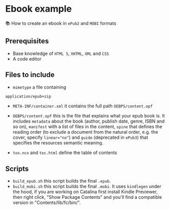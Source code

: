 # Ebook example

📚 How to create an ebook in `ePub2` and `MOBI` formats

## Prerequisites

- Base knowledge of `HTML 5`, `XHTML`, `XML` and `CSS`
- A code editor

## Files to include

- `mimetype` a file containing

```sh
application/epub+zip
```

- `META-INF/container.xml` it contains the full path `OEBPS/content.opf`

- `OEBPS/content.opf` this is the file that explains what your epub book is. It includes `metadata` about the book (author, publish date, genre, ISBN and so on), `manifest` with a list of files in the content, `spine` that defines the reading order (to exclude a document from the natural order, e.g. the cover, specify `linear="no"`) and `guide` (deprecated in `ePub3`) that specifies the resources semantic meaning.

- `tox.ncx` and `toc.html` define the table of contents

## Scripts

- `build_epub.sh` this script builds the final `.epub`.
- `build_mobi.sh` this script builds the final `.mobi`. It uses `kindlegen` under the hood, if you are working on Catalina first install Kindle Previewer, then right click, "Show Package Contents" and you'll find a compatible version in "Contents/lib/fc/bin/".
